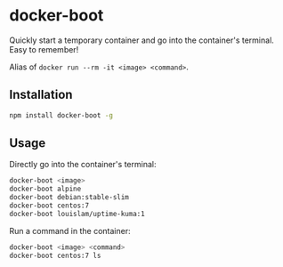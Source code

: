 # docker-boot

Quickly start a temporary container and go into the container's terminal. Easy to remember!

Alias of `docker run --rm -it <image> <command>`.

## Installation

```bash
npm install docker-boot -g
```

## Usage

Directly go into the container's terminal:

```bash
docker-boot <image>
docker-boot alpine
docker-boot debian:stable-slim
docker-boot centos:7
docker-boot louislam/uptime-kuma:1
```


Run a command in the container:

```bash
docker-boot <image> <command>
docker-boot centos:7 ls
```

